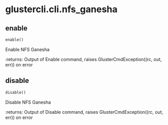 
# glustercli.cli.nfs_ganesha


## enable
```python
enable()
```

Enable NFS Ganesha

:returns: Output of Enable command, raises
 GlusterCmdException((rc, out, err)) on error


## disable
```python
disable()
```

Disable NFS Ganesha

:returns: Output of Disable command, raises
 GlusterCmdException((rc, out, err)) on error

